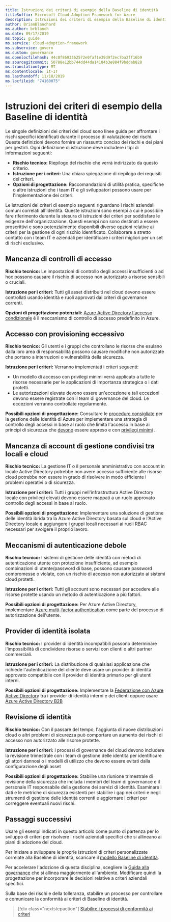 ```yaml
---
title: Istruzioni dei criteri di esempio della Baseline di identità
titleSuffix: Microsoft Cloud Adoption Framework for Azure
description: Istruzioni dei criteri di esempio della Baseline di identità
author: BrianBlanchard
ms.author: brblanch
ms.date: 09/17/2019
ms.topic: guide
ms.service: cloud-adoption-framework
ms.subservice: govern
ms.custom: governance
ms.openlocfilehash: 44c0f8693362572e0faf1e39d9f2ec7ba2ff16b9
ms.sourcegitcommit: 50788e12bb744dd44da14184b3e884f9bddab828
ms.translationtype: MT
ms.contentlocale: it-IT
ms.lasthandoff: 11/18/2019
ms.locfileid: "74160075"
---
```

# <a name="identity-baseline-sample-policy-statements"></a>Istruzioni dei criteri di esempio della Baseline di identità

Le singole definizioni dei criteri del cloud sono linee guida per affrontare i rischi specifici identificati durante il processo di valutazione dei rischi. Queste definizioni devono fornire un riassunto conciso dei rischi e dei piani per gestirli. Ogni definizione di istruzione deve includere i tipi di informazioni seguenti:

- **Rischio tecnico:** Riepilogo del rischio che verrà indirizzato da questo criterio.
- **Istruzione per i criteri:** Una chiara spiegazione di riepilogo dei requisiti dei criteri.
- **Opzioni di progettazione:** Raccomandazioni di utilità pratica, specifiche o altre istruzioni che i team IT e gli sviluppatori possono usare per l'implementazione dei criteri.

Le istruzioni dei criteri di esempio seguenti riguardano i rischi aziendali comuni correlati all'identità. Queste istruzioni sono esempi a cui è possibile fare riferimento durante la stesura di istruzioni dei criteri per soddisfare le esigenze dell'organizzazione. Questi esempi non sono destinati a essere proscrittivi e sono potenzialmente disponibili diverse opzioni relative ai criteri per la gestione di ogni rischio identificato. Collaborare a stretto contatto con i team IT e aziendali per identificare i criteri migliori per un set di rischi esclusivo.

## <a name="lack-of-access-controls"></a>Mancanza di controlli di accesso

**Rischio tecnico:** Le impostazioni di controllo degli accessi insufficienti o ad hoc possono causare il rischio di accesso non autorizzato a risorse sensibili o cruciali.

**Istruzione per i criteri:** Tutti gli asset distribuiti nel cloud devono essere controllati usando identità e ruoli approvati dai criteri di governance correnti.

**Opzioni di progettazione potenziali:** [Azure Active Directory l'accesso condizionale](https://docs.microsoft.com/azure/active-directory/conditional-access/overview) è il meccanismo di controllo di accesso predefinito in Azure.

## <a name="overprovisioned-access"></a>Accesso con provisioning eccessivo

**Rischio tecnico:** Gli utenti e i gruppi che controllano le risorse che esulano dalla loro area di responsabilità possono causare modifiche non autorizzate che portano a interruzioni o vulnerabilità della sicurezza.

**Istruzione per i criteri:** Verranno implementati i criteri seguenti:

- Un modello di accesso con privilegi minimi verrà applicato a tutte le risorse necessarie per le applicazioni di importanza strategica o i dati protetti.
- Le autorizzazioni elevate devono essere un'eccezione e tali eccezioni devono essere registrate con il team di governance del cloud. Le eccezioni verranno controllate regolarmente.

**Possibili opzioni di progettazione:** Consultare le [procedure consigliate](https://docs.microsoft.com/azure/security/azure-security-identity-management-best-practices) per la gestione delle identità di Azure per implementare una strategia di controllo degli accessi in base al ruolo che limita l'accesso in base ai principi di sicurezza che [devono](https://wikipedia.org/wiki/Need_to_know) essere appreso e con [privilegi minimi](https://wikipedia.org/wiki/Principle_of_least_privilege) .

## <a name="lack-of-shared-management-accounts-between-on-premises-and-the-cloud"></a>Mancanza di account di gestione condivisi tra locali e cloud

**Rischio tecnico:** La gestione IT o il personale amministrativo con account in locale Active Directory potrebbe non avere accesso sufficiente alle risorse cloud potrebbe non essere in grado di risolvere in modo efficiente i problemi operativi o di sicurezza.

**Istruzione per i criteri:** Tutti i gruppi nell'infrastruttura Active Directory locale con privilegi elevati devono essere mappati a un ruolo approvato controllo degli accessi in base al ruolo.

**Possibili opzioni di progettazione:** Implementare una soluzione di gestione delle identità ibrida tra la Azure Active Directory basata sul cloud e l'Active Directory locale e aggiungere i gruppi locali necessari ai ruoli RBAC necessari per svolgere il proprio lavoro.

## <a name="weak-authentication-mechanisms"></a>Meccanismi di autenticazione debole

**Rischio tecnico:** I sistemi di gestione delle identità con metodi di autenticazione utente con protezione insufficiente, ad esempio combinazioni di utente/password di base, possono causare password compromesse o violate, con un rischio di accesso non autorizzato ai sistemi cloud protetti.

**Istruzione per i criteri:** Tutti gli account sono necessari per accedere alle risorse protette usando un metodo di autenticazione a più fattori.

**Possibili opzioni di progettazione:** Per Azure Active Directory, implementare [Azure multi-factor authentication](https://docs.microsoft.com/azure/active-directory/authentication/concept-mfa-howitworks) come parte del processo di autorizzazione dell'utente.

## <a name="isolated-identity-providers"></a>Provider di identità isolata

**Rischio tecnico:** I provider di identità incompatibili possono determinare l'impossibilità di condividere risorse o servizi con clienti o altri partner commerciali.

**Istruzione per i criteri:** La distribuzione di qualsiasi applicazione che richiede l'autenticazione del cliente deve usare un provider di identità approvato compatibile con il provider di identità primario per gli utenti interni.

**Possibili opzioni di progettazione:** Implementare la [Federazione con Azure Active Directory](https://docs.microsoft.com/azure/active-directory/hybrid/whatis-fed) tra i provider di identità interni e dei clienti oppure usare [Azure Active Directory B2B](https://docs.microsoft.com/azure/active-directory/b2b/what-is-b2b)

## <a name="identity-reviews"></a>Revisione di identità

**Rischio tecnico:** Con il passare del tempo, l'aggiunta di nuove distribuzioni cloud o altri problemi di sicurezza può comportare un aumento dei rischi di accesso non autorizzato alle risorse protette.

**Istruzione per i criteri:** I processi di governance del cloud devono includere la revisione trimestrale con i team di gestione delle identità per identificare gli attori dannosi o i modelli di utilizzo che devono essere evitati dalla configurazione degli asset

**Possibili opzioni di progettazione:** Stabilire una riunione trimestrale di revisione della sicurezza che includa i membri del team di governance e il personale IT responsabile della gestione dei servizi di identità. Esaminare i dati e le metriche di sicurezza esistenti per stabilire i gap nei criteri e negli strumenti di gestione delle identità correnti e aggiornare i criteri per correggere eventuali nuovi rischi.

## <a name="next-steps"></a>Passaggi successivi

Usare gli esempi indicati in questo articolo come punto di partenza per lo sviluppo di criteri per risolvere i rischi aziendali specifici che si allineano ai piani di adozione del cloud.

Per iniziare a sviluppare le proprie istruzioni di criteri personalizzate correlate alla Baseline di identità, scaricare il [modello Baseline di identità](./template.md).

Per accelerare l'adozione di questa disciplina, scegliere la [Guida alla governance](../guides/index.md) che si allinea maggiormente all'ambiente. Modificare quindi la progettazione per incorporare le decisioni relative a criteri aziendali specifici.

Sulla base dei rischi e della tolleranza, stabilire un processo per controllare e comunicare la conformità ai criteri di Baseline di identità.

> [!div class="nextstepaction"]
> [Stabilire i processi di conformità ai criteri](./compliance-processes.md)

